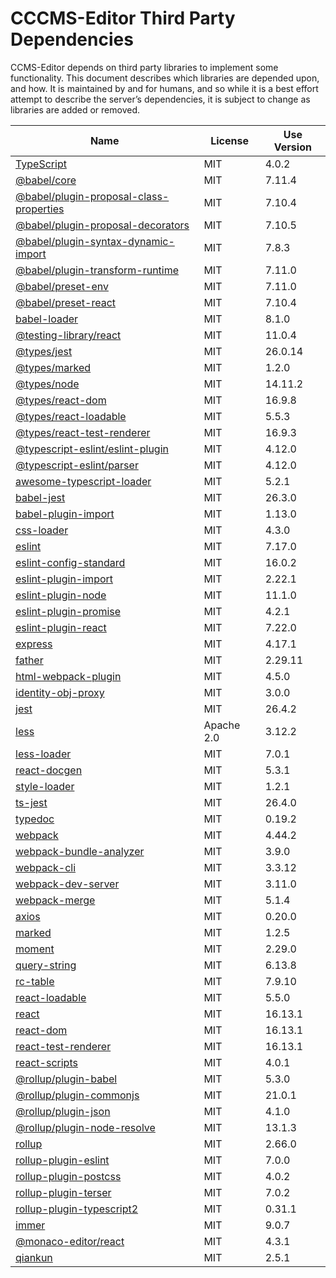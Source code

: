 # CCCMS-Editor Third Party Dependencies

CCMS-Editor depends on third party libraries to implement some
functionality. This document describes which libraries are depended
upon, and how. It is maintained by and for humans, and so while it is a
best effort attempt to describe the server’s dependencies, it is subject
to change as libraries are added or removed.

| Name                                      | License    | Use Version |
| ----------------------------------------- | ---------- | ----------- |
| [TypeScript]                              | MIT        | 4.0.2       |
| [@babel/core]                             | MIT        | 7.11.4      |
| [@babel/plugin-proposal-class-properties] | MIT        | 7.10.4      |
| [@babel/plugin-proposal-decorators]       | MIT        | 7.10.5      |
| [@babel/plugin-syntax-dynamic-import]     | MIT        | 7.8.3       |
| [@babel/plugin-transform-runtime]         | MIT        | 7.11.0      |
| [@babel/preset-env]                       | MIT        | 7.11.0      |
| [@babel/preset-react]                     | MIT        | 7.10.4      |
| [babel-loader]                            | MIT        | 8.1.0       |
| [@testing-library/react]                  | MIT        | 11.0.4      |
| [@types/jest]                             | MIT        | 26.0.14     |
| [@types/marked]                           | MIT        | 1.2.0       |
| [@types/node]                             | MIT        | 14.11.2     |
| [@types/react-dom]                        | MIT        | 16.9.8      |
| [@types/react-loadable]                   | MIT        | 5.5.3       |
| [@types/react-test-renderer]              | MIT        | 16.9.3      |
| [@typescript-eslint/eslint-plugin]        | MIT        | 4.12.0      |
| [@typescript-eslint/parser]               | MIT        | 4.12.0      |
| [awesome-typescript-loader]               | MIT        | 5.2.1       |
| [babel-jest]                              | MIT        | 26.3.0      |
| [babel-plugin-import]                     | MIT        | 1.13.0      |
| [css-loader]                              | MIT        | 4.3.0       |
| [eslint]                                  | MIT        | 7.17.0      |
| [eslint-config-standard]                  | MIT        | 16.0.2      |
| [eslint-plugin-import]                    | MIT        | 2.22.1      |
| [eslint-plugin-node]                      | MIT        | 11.1.0      |
| [eslint-plugin-promise]                   | MIT        | 4.2.1       |
| [eslint-plugin-react]                     | MIT        | 7.22.0      |
| [express]                                 | MIT        | 4.17.1      |
| [father]                                  | MIT        | 2.29.11     |
| [html-webpack-plugin]                     | MIT        | 4.5.0       |
| [identity-obj-proxy]                      | MIT        | 3.0.0       |
| [jest]                                    | MIT        | 26.4.2      |
| [less]                                    | Apache 2.0 | 3.12.2      |
| [less-loader]                             | MIT        | 7.0.1       |
| [react-docgen]                            | MIT        | 5.3.1       |
| [style-loader]                            | MIT        | 1.2.1       |
| [ts-jest]                                 | MIT        | 26.4.0      |
| [typedoc]                                 | MIT        | 0.19.2      |
| [webpack]                                 | MIT        | 4.44.2      |
| [webpack-bundle-analyzer]                 | MIT        | 3.9.0       |
| [webpack-cli]                             | MIT        | 3.3.12      |
| [webpack-dev-server]                      | MIT        | 3.11.0      |
| [webpack-merge]                           | MIT        | 5.1.4       |
| [axios]                                   | MIT        | 0.20.0      |
| [marked]                                  | MIT        | 1.2.5       |
| [moment]                                  | MIT        | 2.29.0      |
| [query-string]                            | MIT        | 6.13.8      |
| [rc-table]                                | MIT        | 7.9.10      |
| [react-loadable]                          | MIT        | 5.5.0       |
| [react]                                   | MIT        | 16.13.1     |
| [react-dom]                               | MIT        | 16.13.1     |
| [react-test-renderer]                     | MIT        | 16.13.1     |
| [react-scripts]                           | MIT        | 4.0.1       |
| [@rollup/plugin-babel]                    | MIT        | 5.3.0       |
| [@rollup/plugin-commonjs]                 | MIT        | 21.0.1      |
| [@rollup/plugin-json]                     | MIT        | 4.1.0       |
| [@rollup/plugin-node-resolve]             | MIT        | 13.1.3      |
| [rollup]                                  | MIT        | 2.66.0      |
| [rollup-plugin-eslint]                    | MIT        | 7.0.0       |
| [rollup-plugin-postcss]                   | MIT        | 4.0.2       |
| [rollup-plugin-terser]                    | MIT        | 7.0.2       |
| [rollup-plugin-typescript2]               | MIT        | 0.31.1      |
| [immer]                                   | MIT        | 9.0.7       |
| [@monaco-editor/react]                    | MIT        | 4.3.1       |
| [qiankun]                                 | MIT        | 2.5.1       |

[TypeScript]:https://github.com/microsoft/TypeScript
[babel]:https://github.com/babel/babel
[@babel/core]:https://github.com/babel/babel
[@babel/plugin-proposal-class-properties]:https://github.com/babel/babel
[@babel/plugin-proposal-decorators]:https://github.com/babel/babel
[@babel/plugin-syntax-dynamic-import]:https://github.com/babel/babel
[@babel/plugin-transform-runtime]:https://github.com/babel/babel
[@babel/preset-env]:https://github.com/babel/babel
[@babel/preset-react]:https://github.com/babel/babel
[babel-loader]:https://github.com/babel/babel
[@testing-library/react]:https://github.com/testing-library/react-testing-library
[@types/jest]:https://www.npmjs.com/package/@types/jest
[@types/marked]:https://www.npmjs.com/package/@types/marked
[@types/node]:https://www.npmjs.com/package/@types/node
[@types/react-dom]:https://www.npmjs.com/package/@types/react-dom
[@types/react-loadable]:https://www.npmjs.com/package/@types/react-loadable
[@types/react-test-renderer]:https://www.npmjs.com/package/@types/react-test-renderer
[@typescript-eslint/eslint-plugin]:https://github.com/typescript-eslint/typescript-eslint
[@typescript-eslint/parser]:https://github.com/typescript-eslint/typescript-eslint
[awesome-typescript-loader]: https://github.com/s-panferov/awesome-typescript-loader
[babel-jest]: https://github.com/facebook/jest
[babel-plugin-import]: https://github.com/ant-design/babel-plugin-import
[css-loader]: https://github.com/webpack-contrib/css-loader
[eslint]: https://github.com/eslint/eslint
[eslint-config-standard]: https://github.com/standard/eslint-config-standard
[eslint-plugin-import]: https://github.com/benmosher/eslint-plugin-import
[eslint-plugin-node]: https://github.com/mysticatea/eslint-plugin-node
[eslint-plugin-promise]: https://github.com/xjamundx/eslint-plugin-promise
[eslint-plugin-react]: https://github.com/yannickcr/eslint-plugin-react
[express]: https://github.com/expressjs/express
[father]: https://github.com/umijs/father
[html-webpack-plugin]: https://github.com/jantimon/html-webpack-plugin
[identity-obj-proxy]: https://github.com/keyz/identity-obj-proxy
[jest]: https://github.com/facebook/jest
[less]: https://github.com/less/less.js
[less-loader]: https://github.com/webpack-contrib/less-loader
[react-docgen]: https://github.com/reactjs/react-docgen
[style-loader]: https://github.com/webpack-contrib/style-loader
[ts-jest]: https://github.com/kulshekhar/ts-jest
[typedoc]: https://github.com/TypeStrong/TypeDoc
[webpack]: https://github.com/webpack/webpack
[webpack-bundle-analyzer]: https://github.com/webpack-contrib/webpack-bundle-analyzer
[webpack-cli]: https://www.npmjs.com/package/webpack-cli
[webpack-dev-server]: https://github.com/webpack/webpack-dev-server
[webpack-merge]: https://github.com/survivejs/webpack-merge
[axios]: https://github.com/axios/axios
[marked]: https://github.com/markedjs/marked
[moment]: https://github.com/moment/moment
[query-string]: https://github.com/sindresorhus/query-string
[rc-table]: https://github.com/react-component/table
[react-loadable]: https://github.com/jamiebuilds/react-loadable
[react]:https://github.com/facebook/react
[react-dom]:https://github.com/facebook/react
[react-test-renderer]:https://github.com/facebook/react
[react-scripts]:https://github.com/facebook/create-react-app
[@rollup/plugin-babel]:https://github.com/rollup/plugins
[@rollup/plugin-commonjs]:https://github.com/rollup/plugins
[@rollup/plugin-json]:https://github.com/rollup/plugins
[@rollup/plugin-node-resolve]:https://github.com/rollup/plugins
[rollup]:https://github.com/rollup/rollup
[rollup-plugin-eslint]:https://github.com/TrySound/rollup-plugin-eslint
[rollup-plugin-postcss]: https://github.com/egoist/rollup-plugin-postcss
[rollup-plugin-terser]:https://github.com/terser/terser
[rollup-plugin-typescript2]:https://github.com/ezolenko/rollup-plugin-typescript2
[immer]:https://github.com/immerjs/immer
[@monaco-editor/react]:https://github.com/suren-atoyan/monaco-react
[qiankun]:https://github.com/umijs/qiankun
